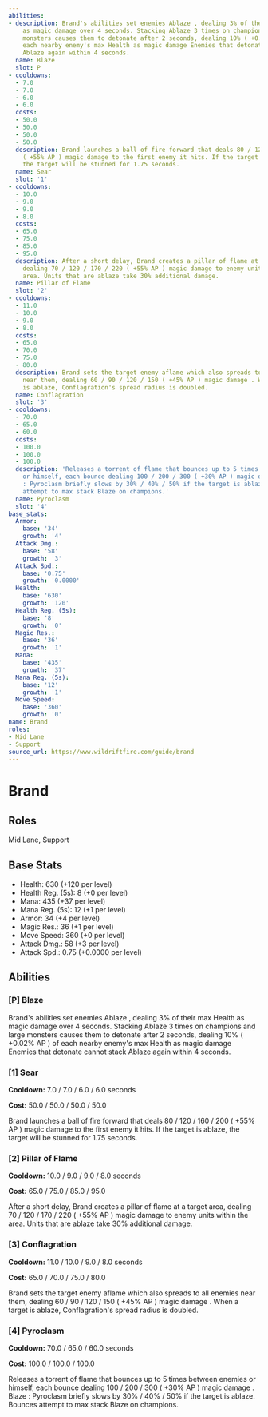```yaml
---
abilities:
- description: Brand's abilities set enemies Ablaze , dealing 3% of their max Health
    as magic damage over 4 seconds. Stacking Ablaze 3 times on champions and large
    monsters causes them to detonate after 2 seconds, dealing 10% ( +0.02% AP ) of
    each nearby enemy's max Health as magic damage Enemies that detonate cannot stack
    Ablaze again within 4 seconds.
  name: Blaze
  slot: P
- cooldowns:
  - 7.0
  - 7.0
  - 6.0
  - 6.0
  costs:
  - 50.0
  - 50.0
  - 50.0
  - 50.0
  description: Brand launches a ball of fire forward that deals 80 / 120 / 160 / 200
    ( +55% AP ) magic damage to the first enemy it hits. If the target is ablaze,
    the target will be stunned for 1.75 seconds.
  name: Sear
  slot: '1'
- cooldowns:
  - 10.0
  - 9.0
  - 9.0
  - 8.0
  costs:
  - 65.0
  - 75.0
  - 85.0
  - 95.0
  description: After a short delay, Brand creates a pillar of flame at a target area,
    dealing 70 / 120 / 170 / 220 ( +55% AP ) magic damage to enemy units within the
    area. Units that are ablaze take 30% additional damage.
  name: Pillar of Flame
  slot: '2'
- cooldowns:
  - 11.0
  - 10.0
  - 9.0
  - 8.0
  costs:
  - 65.0
  - 70.0
  - 75.0
  - 80.0
  description: Brand sets the target enemy aflame which also spreads to all enemies
    near them, dealing 60 / 90 / 120 / 150 ( +45% AP ) magic damage . When a target
    is ablaze, Conflagration's spread radius is doubled.
  name: Conflagration
  slot: '3'
- cooldowns:
  - 70.0
  - 65.0
  - 60.0
  costs:
  - 100.0
  - 100.0
  - 100.0
  description: 'Releases a torrent of flame that bounces up to 5 times between enemies
    or himself, each bounce dealing 100 / 200 / 300 ( +30% AP ) magic damage . Blaze
    : Pyroclasm briefly slows by 30% / 40% / 50% if the target is ablaze. Bounces
    attempt to max stack Blaze on champions.'
  name: Pyroclasm
  slot: '4'
base_stats:
  Armor:
    base: '34'
    growth: '4'
  Attack Dmg.:
    base: '58'
    growth: '3'
  Attack Spd.:
    base: '0.75'
    growth: '0.0000'
  Health:
    base: '630'
    growth: '120'
  Health Reg. (5s):
    base: '8'
    growth: '0'
  Magic Res.:
    base: '36'
    growth: '1'
  Mana:
    base: '435'
    growth: '37'
  Mana Reg. (5s):
    base: '12'
    growth: '1'
  Move Speed:
    base: '360'
    growth: '0'
name: Brand
roles:
- Mid Lane
- Support
source_url: https://www.wildriftfire.com/guide/brand
---
```


# Brand

## Roles

Mid Lane, Support

## Base Stats

- Health: 630 (+120 per level)
- Health Reg. (5s): 8 (+0 per level)
- Mana: 435 (+37 per level)
- Mana Reg. (5s): 12 (+1 per level)
- Armor: 34 (+4 per level)
- Magic Res.: 36 (+1 per level)
- Move Speed: 360 (+0 per level)
- Attack Dmg.: 58 (+3 per level)
- Attack Spd.: 0.75 (+0.0000 per level)

## Abilities

### [P] Blaze

Brand's abilities set enemies Ablaze , dealing 3% of their max Health as magic damage over 4 seconds. Stacking Ablaze 3 times on champions and large monsters causes them to detonate after 2 seconds, dealing 10% ( +0.02% AP ) of each nearby enemy's max Health as magic damage Enemies that detonate cannot stack Ablaze again within 4 seconds.

### [1] Sear

**Cooldown:** 7.0 / 7.0 / 6.0 / 6.0 seconds

**Cost:** 50.0 / 50.0 / 50.0 / 50.0

Brand launches a ball of fire forward that deals 80 / 120 / 160 / 200 ( +55% AP ) magic damage to the first enemy it hits. If the target is ablaze, the target will be stunned for 1.75 seconds.

### [2] Pillar of Flame

**Cooldown:** 10.0 / 9.0 / 9.0 / 8.0 seconds

**Cost:** 65.0 / 75.0 / 85.0 / 95.0

After a short delay, Brand creates a pillar of flame at a target area, dealing 70 / 120 / 170 / 220 ( +55% AP ) magic damage to enemy units within the area. Units that are ablaze take 30% additional damage.

### [3] Conflagration

**Cooldown:** 11.0 / 10.0 / 9.0 / 8.0 seconds

**Cost:** 65.0 / 70.0 / 75.0 / 80.0

Brand sets the target enemy aflame which also spreads to all enemies near them, dealing 60 / 90 / 120 / 150 ( +45% AP ) magic damage . When a target is ablaze, Conflagration's spread radius is doubled.

### [4] Pyroclasm

**Cooldown:** 70.0 / 65.0 / 60.0 seconds

**Cost:** 100.0 / 100.0 / 100.0

Releases a torrent of flame that bounces up to 5 times between enemies or himself, each bounce dealing 100 / 200 / 300 ( +30% AP ) magic damage . Blaze : Pyroclasm briefly slows by 30% / 40% / 50% if the target is ablaze. Bounces attempt to max stack Blaze on champions.


